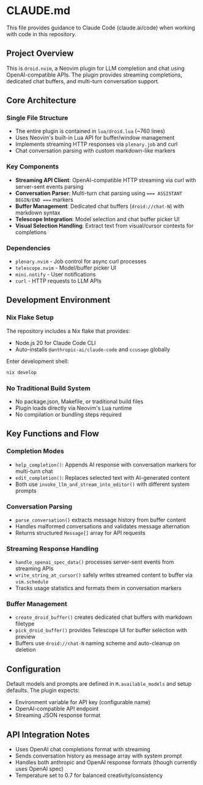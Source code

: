 # CLAUDE.md

This file provides guidance to Claude Code (claude.ai/code) when working with code in this repository.

## Project Overview

This is `droid.nvim`, a Neovim plugin for LLM completion and chat using OpenAI-compatible APIs. The plugin provides streaming completions, dedicated chat buffers, and multi-turn conversation support.

## Core Architecture

### Single File Structure
- The entire plugin is contained in `lua/droid.lua` (~760 lines)
- Uses Neovim's built-in Lua API for buffer/window management
- Implements streaming HTTP responses via `plenary.job` and curl
- Chat conversation parsing with custom markdown-like markers

### Key Components
- **Streaming API Client**: OpenAI-compatible HTTP streaming via curl with server-sent events parsing
- **Conversation Parser**: Multi-turn chat parsing using `=== ASSISTANT BEGIN/END ===` markers
- **Buffer Management**: Dedicated chat buffers (`droid://chat-N`) with markdown syntax
- **Telescope Integration**: Model selection and chat buffer picker UI
- **Visual Selection Handling**: Extract text from visual/cursor contexts for completions

### Dependencies
- `plenary.nvim` - Job control for async curl processes
- `telescope.nvim` - Model/buffer picker UI
- `mini.notify` - User notifications
- `curl` - HTTP requests to LLM APIs

## Development Environment

### Nix Flake Setup
The repository includes a Nix flake that provides:
- Node.js 20 for Claude Code CLI
- Auto-installs `@anthropic-ai/claude-code` and `ccusage` globally

Enter development shell:
```bash
nix develop
```

### No Traditional Build System
- No package.json, Makefile, or traditional build files
- Plugin loads directly via Neovim's Lua runtime
- No compilation or bundling steps required

## Key Functions and Flow

### Completion Modes
- `help_completion()`: Appends AI response with conversation markers for multi-turn chat
- `edit_completion()`: Replaces selected text with AI-generated content
- Both use `invoke_llm_and_stream_into_editor()` with different system prompts

### Conversation Parsing
- `parse_conversation()` extracts message history from buffer content
- Handles malformed conversations and validates message alternation
- Returns structured `Message[]` array for API requests

### Streaming Response Handling
- `handle_openai_spec_data()` processes server-sent events from streaming APIs
- `write_string_at_cursor()` safely writes streamed content to buffer via `vim.schedule`
- Tracks usage statistics and formats them in conversation markers

### Buffer Management
- `create_droid_buffer()` creates dedicated chat buffers with markdown filetype
- `pick_droid_buffer()` provides Telescope UI for buffer selection with preview
- Buffers use `droid://chat-N` naming scheme and auto-cleanup on deletion

## Configuration

Default models and prompts are defined in `M.available_models` and setup defaults. The plugin expects:
- Environment variable for API key (configurable name)
- OpenAI-compatible API endpoint
- Streaming JSON response format

## API Integration Notes

- Uses OpenAI chat completions format with streaming
- Sends conversation history as message array with system prompt
- Handles both anthropic and OpenAI response formats (though currently uses OpenAI spec)
- Temperature set to 0.7 for balanced creativity/consistency